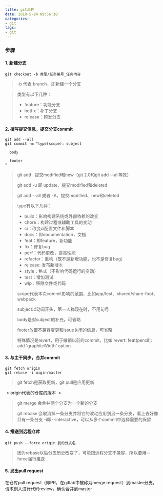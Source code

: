```yaml
---
title: git流程
date: 2018-5-24 09:56:10
categories:
- git
tags:
- git
---
```


### 步骤

#### 1. 新建分支

  `git checkout -b 类型/任务编号_任务内容`

  > -b 代表 branch，即新建一个分支

  > 类型有以下几种：
  > * feature：功能分支
  > * hotfix：补丁分支
  > * release：预发分支

#### 2. 撰写提交信息，提交分支commit

  ```
  git add --all
  git commit -m "type(scope): subject

    body

    footer
  "
  ```

  > git add . 提交modified和new（git 2.0和git add --all等效）
  >
  > git add -u 即 update，提交modified和deleted
  >
  > git add --all 或者 -A，提交modified、new和deleted

  > type有以下几种：
  > * build：影响构建系统或外部依赖的改变
  > * chore：构建过程或辅助工具的变动
  > * ci：改变ci配置文件和脚本
  > * docs：即documentation，文档
  > * feat：即feature，新功能
  > * fix：修复bug
  > * perf：代码更改，提高性能
  > * refactor：重构（既不是新增功能，也不是修复bug）
  > * release: 发布新版本
  > * style：格式（不影响代码运行的变动）
  > * test：增加测试
  > * wip：移除文件或代码
  >
  > scope代表本次commit影响的范围，比如app/test、shared/share-foot、webpack
  >
  > subject以动词开头，第一人称现在时，不用句号
  >
  > body是对subject的补充，可省略
  >
  > footer放置不兼容变更和issue关闭的信息，可省略
  >
  > 特殊情况是revert，用于撤销以前的commit，比如 revert: feat(pencil): add 'graphiteWidth' option


#### 3. 与主干同步，合并commit

  ```
  git fetch origin
  git rebase -i oigin/master
  ```

  > git fetch是获取更新，git pull是应用更新
  >
  > origin代表的仓库的版本
  >
  > git merge 会合并两个分支为一个新的分支
  >
  > git rebase 会取消掉一条分支并将它的改动应用到另一条分支，看上去好像只有一条分支
  > -i即--interactive，可以从多个commit中选择需要的保留

#### 4. 推送到远程仓库

  `git push --force origin 我的分支名`

  > 因为rebase以后分支历史改变了，可能跟远程分支不兼容，所以要用--force强行推送

#### 5. 发出pull request

  在仓库pull request（即PR，在gitlab中被称为merge request）到master分支，请求别人进行代码review，确认合并到master
